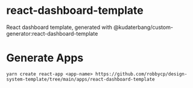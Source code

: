 # react-dashboard-template

React dashboard template, generated with @kudaterbang/custom-generator:react-dashboard-template

# Generate Apps

```
yarn create react-app <app-name> https://github.com/robbycp/design-system-template/tree/main/apps/react-dashboard-template
```
